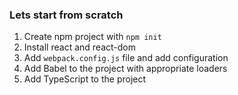 ### Lets start from scratch

1. Create npm project with ```npm init```
2. Install react and react-dom
3. Add ```webpack.config.js``` file and add configuration 
4. Add Babel to the project with appropriate loaders
5. Add TypeScript to the project